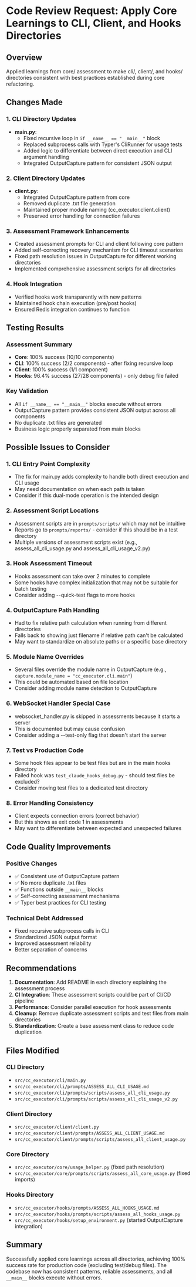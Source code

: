 # Code Review Request: Apply Core Learnings to CLI, Client, and Hooks Directories

## Overview
Applied learnings from core/ assessment to make cli/, client/, and hooks/ directories consistent with best practices established during core refactoring.

## Changes Made

### 1. CLI Directory Updates
- **main.py**: 
  - Fixed recursive loop in `if __name__ == "__main__"` block
  - Replaced subprocess calls with Typer's CliRunner for usage tests
  - Added logic to differentiate between direct execution and CLI argument handling
  - Integrated OutputCapture pattern for consistent JSON output

### 2. Client Directory Updates
- **client.py**:
  - Integrated OutputCapture pattern from core
  - Removed duplicate .txt file generation
  - Maintained proper module naming (cc_executor.client.client)
  - Preserved error handling for connection failures

### 3. Assessment Framework Enhancements
- Created assessment prompts for CLI and client following core pattern
- Added self-correcting recovery mechanism for CLI timeout scenarios
- Fixed path resolution issues in OutputCapture for different working directories
- Implemented comprehensive assessment scripts for all directories

### 4. Hook Integration
- Verified hooks work transparently with new patterns
- Maintained hook chain execution (pre/post hooks)
- Ensured Redis integration continues to function

## Testing Results

### Assessment Summary
- **Core**: 100% success (10/10 components)
- **CLI**: 100% success (2/2 components) - after fixing recursive loop
- **Client**: 100% success (1/1 component)
- **Hooks**: 96.4% success (27/28 components) - only debug file failed

### Key Validation
- All `if __name__ == "__main__"` blocks execute without errors
- OutputCapture pattern provides consistent JSON output across all components
- No duplicate .txt files are generated
- Business logic properly separated from main blocks

## Possible Issues to Consider

### 1. CLI Entry Point Complexity
- The fix for main.py adds complexity to handle both direct execution and CLI usage
- May need documentation on when each path is taken
- Consider if this dual-mode operation is the intended design

### 2. Assessment Script Locations
- Assessment scripts are in `prompts/scripts/` which may not be intuitive
- Reports go to `prompts/reports/` - consider if this should be in a test directory
- Multiple versions of assessment scripts exist (e.g., assess_all_cli_usage.py and assess_all_cli_usage_v2.py)

### 3. Hook Assessment Timeout
- Hooks assessment can take over 2 minutes to complete
- Some hooks have complex initialization that may not be suitable for batch testing
- Consider adding --quick-test flags to more hooks

### 4. OutputCapture Path Handling
- Had to fix relative path calculation when running from different directories
- Falls back to showing just filename if relative path can't be calculated
- May want to standardize on absolute paths or a specific base directory

### 5. Module Name Overrides
- Several files override the module name in OutputCapture (e.g., `capture.module_name = "cc_executor.cli.main"`)
- This could be automated based on file location
- Consider adding module name detection to OutputCapture

### 6. WebSocket Handler Special Case
- websocket_handler.py is skipped in assessments because it starts a server
- This is documented but may cause confusion
- Consider adding a --test-only flag that doesn't start the server

### 7. Test vs Production Code
- Some hook files appear to be test files but are in the main hooks directory
- Failed hook was `test_claude_hooks_debug.py` - should test files be excluded?
- Consider moving test files to a dedicated test directory

### 8. Error Handling Consistency
- Client expects connection errors (correct behavior)
- But this shows as exit code 1 in assessments
- May want to differentiate between expected and unexpected failures

## Code Quality Improvements

### Positive Changes
- ✅ Consistent use of OutputCapture pattern
- ✅ No more duplicate .txt files
- ✅ Functions outside `__main__` blocks
- ✅ Self-correcting assessment mechanisms
- ✅ Typer best practices for CLI testing

### Technical Debt Addressed
- Fixed recursive subprocess calls in CLI
- Standardized JSON output format
- Improved assessment reliability
- Better separation of concerns

## Recommendations

1. **Documentation**: Add README in each directory explaining the assessment process
2. **CI Integration**: These assessment scripts could be part of CI/CD pipeline
3. **Performance**: Consider parallel execution for hook assessments
4. **Cleanup**: Remove duplicate assessment scripts and test files from main directories
5. **Standardization**: Create a base assessment class to reduce code duplication

## Files Modified

### CLI Directory
- `src/cc_executor/cli/main.py`
- `src/cc_executor/cli/prompts/ASSESS_ALL_CLI_USAGE.md`
- `src/cc_executor/cli/prompts/scripts/assess_all_cli_usage.py`
- `src/cc_executor/cli/prompts/scripts/assess_all_cli_usage_v2.py`

### Client Directory  
- `src/cc_executor/client/client.py`
- `src/cc_executor/client/prompts/ASSESS_ALL_CLIENT_USAGE.md`
- `src/cc_executor/client/prompts/scripts/assess_all_client_usage.py`

### Core Directory
- `src/cc_executor/core/usage_helper.py` (fixed path resolution)
- `src/cc_executor/core/prompts/scripts/assess_all_core_usage.py` (fixed imports)

### Hooks Directory
- `src/cc_executor/hooks/prompts/ASSESS_ALL_HOOKS_USAGE.md`
- `src/cc_executor/hooks/prompts/scripts/assess_all_hooks_usage.py`
- `src/cc_executor/hooks/setup_environment.py` (started OutputCapture integration)

## Summary
Successfully applied core learnings across all directories, achieving 100% success rate for production code (excluding test/debug files). The codebase now has consistent patterns, reliable assessments, and all `__main__` blocks execute without errors.